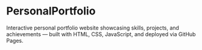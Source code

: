 # PersonalPortfolio
Interactive personal portfolio website showcasing skills, projects, and achievements — built with HTML, CSS, JavaScript, and deployed via GitHub Pages.
